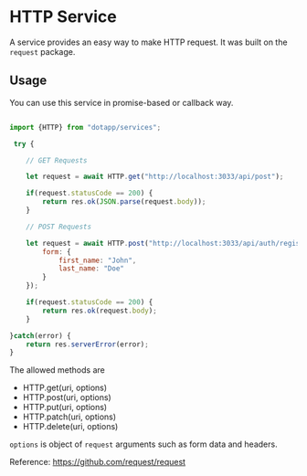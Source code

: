 # HTTP Service

A service provides an easy way to make HTTP request. It was built on the `request` package.

## Usage

You can use this service in promise-based or callback way.

``` javascript

import {HTTP} from "dotapp/services";

 try {

    // GET Requests

    let request = await HTTP.get("http://localhost:3033/api/post");

    if(request.statusCode == 200) {
        return res.ok(JSON.parse(request.body));
    }

    // POST Requests

    let request = await HTTP.post("http://localhost:3033/api/auth/register", {
        form: {
            first_name: "John",
            last_name: "Doe"
        }
    });

    if(request.statusCode == 200) {
        return res.ok(request.body);
    }

}catch(error) {
    return res.serverError(error);
}

```

The allowed methods are
- HTTP.get(uri, options)
- HTTP.post(uri, options)
- HTTP.put(uri, options)
- HTTP.patch(uri, options)
- HTTP.delete(uri, options)

`options` is object of `request` arguments such as form data and headers.

Reference: https://github.com/request/request
